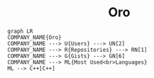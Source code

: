 <h1 align="center">Oro</h1>

```mermaid
graph LR
COMPANY_NAME{Oro}
COMPANY_NAME ---> U{Users} ---> UN[2]
COMPANY_NAME ---> R{Repositories} ---> RN[1]
COMPANY_NAME ---> G{Gists} ---> GN[6]
COMPANY_NAME ---> ML{Most Used<br>Languages}
ML --> C++[C++]
```
